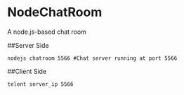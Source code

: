 NodeChatRoom
============

A node.js-based chat room

##Server Side

```
nodejs chatroom 5566 #Chat server running at port 5566
```

##Client Side
```
telent server_ip 5566
```
